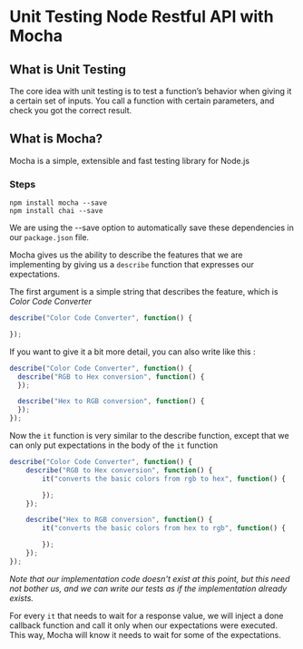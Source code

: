 # Unit Testing Node Restful API with Mocha

## What is Unit Testing
The core idea with unit testing is to test a function’s behavior when giving it a certain set of inputs. You call a function with certain parameters, and check you got the correct result.

## What is Mocha?
Mocha is a simple, extensible and fast testing library for Node.js

### Steps

```
npm install mocha --save
npm install chai --save
```
We are using the --save option to automatically save these dependencies in our ```package.json``` file.


Mocha gives us the ability to describe the features that we are implementing by giving us a ```describe``` function that expresses our expectations. 

The first argument is a simple string that describes the feature, which is *Color Code Converter*

```javascript
describe("Color Code Converter", function() {

});
```
If you want to give it a bit more detail, you can also write like this :

```javascript
describe("Color Code Converter", function() {
  describe("RGB to Hex conversion", function() {
  });

  describe("Hex to RGB conversion", function() {
  });
});
```

Now the ```it``` function is very similar to the describe function, except that we can only put expectations in the body of the ```it``` function

```javascript
describe("Color Code Converter", function() {
    describe("RGB to Hex conversion", function() {
        it("converts the basic colors from rgb to hex", function() {

        });
    });

    describe("Hex to RGB conversion", function() {
        it("converts the basic colors from hex to rgb", function() {

        });
    });
});
```

*Note that our implementation code doesn't exist at this point, but this need not bother us, and we can write our tests as if the implementation already exists.*

For every ```it``` that needs to wait for a response value, we will inject a done callback function and call it only when our expectations were executed. This way, Mocha will know it needs to wait for some of the expectations.

